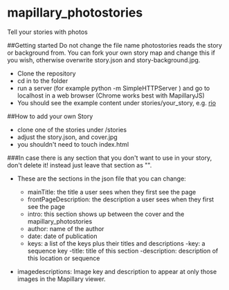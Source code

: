 # mapillary_photostories
Tell your stories with photos

##Getting started
    Do not change the file name photostories reads the story or background from. You can fork your own story map and change this if you wish, otherwise overwrite story.json and story-background.jpg.

  - Clone the repository
  - cd in to the folder
  - run a server (for example python -m SimpleHTTPServer ) and go to localhost in a web browser (Chrome works best with MapillaryJS)
  - You should see the example content under stories/your_story, e.g. [rio](http://localhost:8000/stories/rio/)

##How to add your own Story

  - clone one of the stories under /stories
  - adjust the story.json, and cover.jpg
  - you shouldn't need to touch index.html
  
###In case there is any section that you don't want to use in your story, don't delete it! instead just leave that section as "".

  - These are the sections in the json file that you can change:

    - mainTitle: the title a user sees when they first see the page
    - frontPageDescription: the description a user sees when they first see the page
    - intro: this section shows up between the cover and the mapillary_photostories
    - author: name of the author
    - date: date of publication
    - keys: a list of the keys plus their titles and descriptions
      -key: a sequence key
      -title: title of this section
      -description: description of this location or sequence
  - imagedescriptions: Image key and  description to appear at only those images in the Mapillary viewer.
